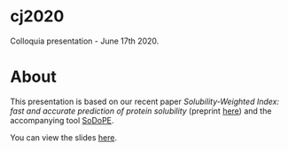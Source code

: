 # cj2020
Colloquia presentation - June 17th 2020.

# About
This presentation is based on our recent paper *Solubility-Weighted Index: fast and accurate prediction of protein solubility* (preprint [here](https://www.biorxiv.org/content/10.1101/2020.02.15.951012v2)) and the accompanying tool [SoDoPE](https://tisigner.otago.ac.nz/sodope).

You can view the slides [here](https://bkb3.github.io/pc2020/).
